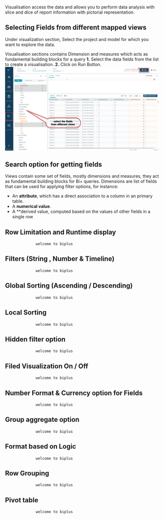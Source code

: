 
Visualisation access the data and allows you to perform data analysis with slice and dice of report information with pictorial representation.

## Selecting Fields from different mapped views

Under visualization section, Select the project and model for which you want to explore the data.

Visualisation sections contains Dimension and measures which acts as fundamental building blocks  for a query
**1.** Select the data fields from the list to create a visualisation.
**2.** Click on Run Button.
![enter image description here](https://raw.githubusercontent.com/sv18042016/fp1/master/images/visu_run.png)

## Search option for getting fields

Views contain some set of fields, mostly dimensions and measures, they act as fundamental building blocks for Bi+ queries.
Dimensions are list of fields that can be used for applying filter options, for instance:
- An **attribute**, which has a direct association to a column in an primary table.
- A **numerical value**.
- A **derived value, computed based on the values of other fields in a single row


## Row Limitation and Runtime display

                  welcome to biplus

## Filters (String , Number & Timeline)

                  welcome to biplus

## Global Sorting (Ascending / Descending)

                  welcome to biplus

## Local Sorting

                  welcome to biplus

## Hidden filter option

                  welcome to biplus

## Filed Visualization On / Off

                  welcome to biplus

## Number Format & Currency option for Fields

                  welcome to biplus

## Group aggregate option

                  welcome to biplus

## Format based on Logic

                  welcome to biplus

## Row Grouping

                  welcome to biplus

## Pivot table


                  welcome to biplus
<!--stackedit_data:
eyJoaXN0b3J5IjpbLTEzNTUwNjMzOTRdfQ==
-->